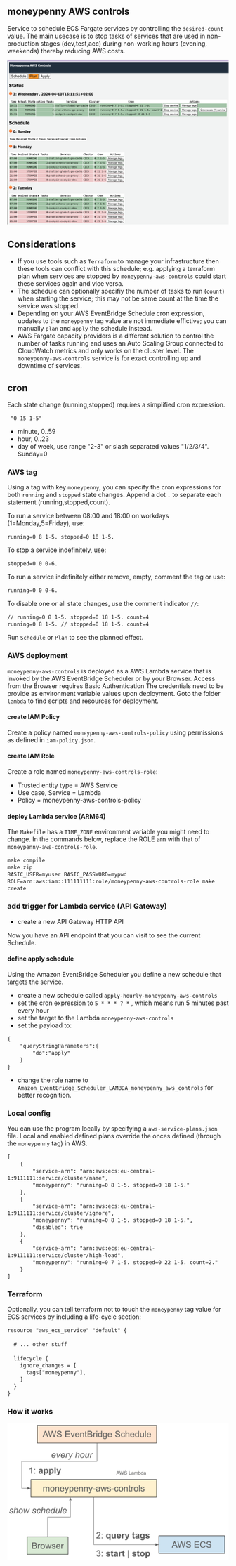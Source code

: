 ## moneypenny AWS controls

Service to schedule ECS Fargate services by controlling the `desired-count` value.
The main usecase is to stop tasks of services that are used in non-production stages (dev,test,acc) during non-working hours (evening, weekends) thereby reducing AWS costs.

![schedule](doc/schedule.png)


## Considerations

- If you use tools such as `Terraform` to manage your infrastructure then these tools can conflict with this schedule; e.g. applying a terraform plan when services are stopped by `moneypenny-aws-controls` could start these services again and vice versa.
- The schedule can optionally specifiy the number of tasks to run (`count`) when starting the service; this may not be same count at the time the service was stopped.
- Depending on your AWS EventBridge Schedule cron expression, updates to the `moneypenny` tag value are not immediate effictive; you can manually `plan` and `apply` the schedule instead.
- AWS Fargate capacity providers is a different solution to control the number of tasks running and uses an Auto Scaling Group connected to CloudWatch metrics and only works on the cluster level. The `moneypenny-aws-controls` service is for exact controlling up and downtime of services.


## cron

Each state change (running,stopped) requires a simplified cron expression.
```
 "0 15 1-5"
 ```

 - minute, 0..59
 - hour, 0..23
 - day of week, use range "2-3" or slash separated values "1/2/3/4". Sunday=0

### AWS tag

Using a tag with key `moneypenny`, you can specify the cron expressions for both `running` and `stopped` state changes.
Append a dot `.` to separate each statement (running,stopped,count).

To run a service between 08:00 and 18:00 on workdays (1=Monday,5=Friday), use:
```
running=0 8 1-5. stopped=0 18 1-5.
```

To stop a service indefinitely, use:
```
stopped=0 0 0-6.
```

To run a service indefinitely either remove, empty, comment the tag or use:
```
running=0 0 0-6.
```

To disable one or all state changes, use the comment indicator `//`:
```
// running=0 8 1-5. stopped=0 18 1-5. count=4
running=0 8 1-5. // stopped=0 18 1-5. count=4
```

Run `Schedule` or `Plan` to see the planned effect.

### AWS deployment

`moneypenny-aws-controls` is deployed as a AWS Lambda service that is invoked by the AWS EventBridge Scheduler or by your Browser.
Access from the Browser requires Basic Authentication
The credentials need to be provide as environment variable values upon deployment.
Goto the folder `lambda` to find scripts and resources for deployment.

#### create IAM Policy

Create a policy named `moneypenny-aws-controls-policy` using permissions as defined in `iam-policy.json`.

#### create IAM Role

Create a role named `moneypenny-aws-controls-role`:

- Trusted entity type = AWS Service
- Use case, Service = Lambda
- Policy = moneypenny-aws-controls-policy

#### deploy Lambda service (ARM64)

The `Makefile` has a `TIME_ZONE` environment variable you might need to change.
In the commands below, replace the ROLE arn with that of `moneypenny-aws-controls-role`.

```
make compile 
make zip
BASIC_USER=myuser BASIC_PASSWORD=mypwd ROLE=arn:aws:iam::111111111:role/moneypenny-aws-controls-role make create
```

### add trigger for Lambda service (API Gateway)

- create a new API Gateway HTTP API

Now you have an API endpoint that you can visit to see the current Schedule.

#### define apply schedule

Using the Amazon EventBridge Scheduler you define a new schedule that targets the service.

- create a new schedule called `apply-hourly-moneypenny-aws-controls`
- set the cron expression to `5 * * * ? *` , which means run 5 minutes past every hour
- set the target to the Lambda `moneypenny-aws-controls`
- set the payload to:
```
{
    "queryStringParameters":{
        "do":"apply"
    }
}
```
- change the role name to `Amazon_EventBridge_Scheduler_LAMBDA_moneypenny_aws_controls` for better recognition.

### Local config

You can use the program locally by specifying a `aws-service-plans.json` file.
Local and enabled defined plans override the onces defined (through the `moneypenny` tag) in AWS.

```
[
    { 
        "service-arn": "arn:aws:ecs:eu-central-1:9111111:service/cluster/name",
        "moneypenny": "running=0 8 1-5. stopped=0 18 1-5."
    },
    { 
        "service-arn": "arn:aws:ecs:eu-central-1:9111111:service/cluster/ignore",
        "moneypenny": "running=0 8 1-5. stopped=0 18 1-5.",
        "disabled": true
    },
    { 
        "service-arn": "arn:aws:ecs:eu-central-1:9111111:service/cluster/high-load",
        "moneypenny": "running=0 7 1-5. stopped=0 22 1-5. count=2."
    }
]
```

### Terraform

Optionally, you can tell terraform not to touch the `moneypenny` tag value for ECS services by including a life-cycle section:
```
resource "aws_ecs_service" "default" {

  # ... other stuff

  lifecycle { 
    ignore_changes = [
      tags["moneypenny"],
    ]
  }
}
```


### How it works

![schedule](doc/howitworks.png)